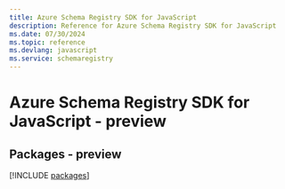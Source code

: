```yaml
---
title: Azure Schema Registry SDK for JavaScript
description: Reference for Azure Schema Registry SDK for JavaScript
ms.date: 07/30/2024
ms.topic: reference
ms.devlang: javascript
ms.service: schemaregistry
---
```

# Azure Schema Registry SDK for JavaScript - preview
## Packages - preview
[!INCLUDE [packages](schema-registry-index.md)]